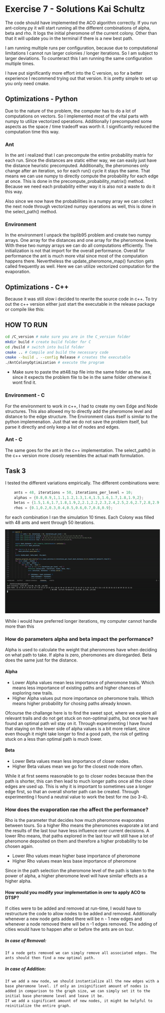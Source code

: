 # Exercise 7 - Solutions Kai Schultz
The code should have implemented the ACO algorithm correctly. If you run ant-colony.py it will start running all the different combinations of alpha, beta and rho. 
It logs the initial pheromone of the current colony. Other than that it will update you in the terminal if there is a new best path.

I am running multiple runs per configuration, because due to computational limitations I cannot run larger colonies / longer iterations. So I am subject to larger deviations. 
To counteract this I am running the same configuration multiple times.

I have put significantly more effort into the C version, so for a better experience I recommend trying out that version. It is pretty simple to set up you only need cmake.

## Optimizations - Python
Due to the nature of the problem, the computer has to do a lot of computations on vectors. So I implemented most of the vital parts with numpy to utilize vectorized operations.
Additionally I precomputed some aspects as the space / time tradeoff was worth it. I significantly reduced the computation time this way.

### Ant
In the ant i realized that I can precompute the entire probability matrix for each run. Since the distances are static either way, we can easily just have the distance heuristic precomputed.
Additionally, the pheromones only change after an iteration, so for each run() cycle it stays the same. That means we can use numpy to directly compute the probability for each edge at once.
This is done in the precompute_probability_matrix() method. Because we need each probability either way it is also not a waste to do it this way. 

Also since we now have the probabilities in a numpy array we can collect the next node through vectorized numpy operations as well, this is done in the select_path() method.

### Environment
In the environment I unpack the tsplib95 problem and create two numpy arrays. One array for the distances and one array for the pheromone levels. With these two numpy arrays we can do all computations
efficiently. The initialization is not that import for the overall performance. Overall for performance the ant is much more vital since most of the computation happens there. Nevertheless the update_pheromone_map()
function gets called frequently as well. Here we can utilize vectorized computation for the evaporation. 

## Optimizations - C++
Because it was still slow i decided to rewrite the source code in c++. To try out the c++ version either just start the executable in the release package or compile like this:

## HOW TO RUN
```bash
cd /C_version # make sure you are in the C_version folder
mkdir build # create build folder for C
cd /build # switch into build folder
cmake .. # Compile and build the necessary code
cmake --build . --config Release # creates the executable
./AntColonyOptimization # execute the program
```
* Make sure to paste the att48.tsp file into the same folder as the .exe, since it expects the problem file to be in the same folder otherwise it wont find it.

### Environment - C
For the environment to work in c++, I had to create my own Edge and Node structures. This also allowed my to directly add the pheromone level and distance to the edge structure.
The Environment class itself is similar to the python implemenation. Just that we do not save the problem itself, but parse it directly and only keep a list of nodes and edges.

### Ant - C
The same goes for the ant in the c++ implementation. The select_path() in the c++ version more closely resembles the actual math formulation.


## Task 3
I tested the different variations empirically. The different combinations were:
```cpp
    ants = 48, iterations = 50, iterations_per_level = 10;
    alphas = {0.8,0.9,1,1.1,1.2,1.3,1.4,1.5,1.6,1.7,1.8,1.9,2};
    betas = {1.5,1.6,1.7,1.8,1.9,2,2.1,2.2,2.3,2.4,2.5,2.6,2.7,2.8,2.9,3};
    rhos = {0.1,0.2,0.3,0.4,0.5,0.6,0.7,0.8,0.9};
```
for each combination I ran the simulation 10 times.
Each Colony was filled with 48 ants and went through 50 iterations.


![Interactive Configuration](gif_1.gif)


While i would have preferred longer iterations, my computer cannot handle more than this

### How do parameters alpha and beta impact the performance?
Alpha is used to calculate the weight that pheromones have when deciding on what path to take. If alpha is zero, pheromones are disregarded.
Beta does the same just for the distance. 
#### Alpha 
* Lower Alpha values mean less importance of pheromone trails. Which means less importance of existing paths and higher chances of exploring new trails.
* Higher Alpha values put more importance on pheromone trails. Which means higher probability for chosing paths already known. 

Ofcourse the challange here is to find the sweet spot, where we explore all relevant trails and do not get stuck on non-optimal paths, but once we have found an optimal path wil stay on it.
Through experimenting I have found that staying on the lower side of alpha values is a bit more reliant, since even though it might take longer to find a good path, the risk of getting stuck on a less than optimal path is much lower.

#### Beta
* Lower Beta values mean less importance of closer nodes. 
* Higher Beta values mean we go for the closest node more often.

While it at first seems reasonable to go to closer nodes because then the path is shorter, this can then lead to much longer paths once all the close edges are used up. This is why it is important to sometimes use a longer edge first, so that 
an overall shorter path can be created. Through experimenting I found a neutral value to work the best for me (so 3-4).

### How does the evaporation rae rho affect the performance?
Rho is the parameter that decides how much pheromone evaporates between tours. So a higher Rho means the pheromones evaporate a lot and the results of the last tour have less influence over current decisions. A lower Rho means, that
paths explored in the last tour will still have a lot of pheromone deposited on them and therefore a higher probability to be chosen again. 
* Lower Rho values mean higher base importance of pheromone
* Higher Rho values mean less base importance of pheromone

Since in the path selection the pheromone level of the path is taken to the power of alpha, a higher pheromone level will have similar effects as a higher alpha.

#### How would you modify your implementation in orer to apply ACO to DTSP?
If cities were to be added and removed at run-time, I would have to restructure the code to allow nodes to be added and removed. Additionally whenever a new node gets added there will be n - 1 new edges and whenever a node removed there will be n -1 edges removed.
The adding of cities would have to happen after or before the ants are on tour. 
##### In case of Removal:   
    If a node gets removed we can simply remove all associated edges. The ants should then find a new optimal path.
##### In case of Addition:
    If we add a new node, we should instantialize all the new edges with a base pheromone level. if only an insignificant amount of nodes is added in comparison to the graph size, we can simply set it to the initial base pheromone level and leave it be.
    If we add a significant amount of new nodes, it might be helpful to reinitialize the entire graph. 


